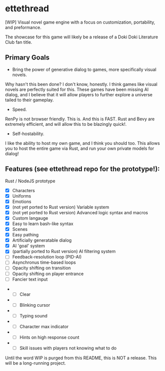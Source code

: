 # ettethread
[WIP] Visual novel game engine with a focus on customization, portability, and preformance.

The showcase for this game will likely be a release of a Doki Doki Literature Club fan title.

## Primary Goals
- Bring the power of generative dialog to games, more specifically visual novels.

Why hasn't this been done? I don't know, honestly. I think games like visual novels are perfectly suited for this.
These games have been missing AI dialog, and I believe that it will allow players to further explore a universe tailed to their gameplay.
- Speed.

RenPy is not browser friendly. This is. And this is FAST. Rust and Bevy are extremely efficient, and will allow this to be blazingly quick!.
- Self-hostability.

I like the ability to host my own game, and I think you should too. This allows you to host the entire game via Rust, and run your own private models for dialog!

## Features (see ettethread repo for the prototype!):
Rust / NodeJS prototype
- [x] Characters
- [x] Uniforms
- [x] Emotions
- [x] (not yet ported to Rust version) Variable system
- [x] (not yet ported to Rust version) Advanced logic syntax and macros
- [x] Custom langauge
- [x] Easy to learn bash-like syntax
- [x] Scenes
- [x] Easy pathing
- [x] Artificially generatable dialog
- [x] AI 'goal' system
- [x] (partially ported to Rust version) AI filtering system
- [ ] Feedback-resolution loop (PID-AI)
- [ ] Asynchronus time-based loops
- [ ] Opacity shifting on transition
- [ ] Opacity shifting on player entrance
- [ ] Fancier text input
- - [ ] Clear
- - [ ] Blinking cursor
- - [ ] Typing sound
- - [ ] Character max indicator
- - [ ] Hints on high response count
- - [ ] Skill issues with players not knowing what to do

Until the word WIP is purged from this README, this is NOT a release. This will be a long-running project.
